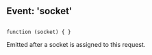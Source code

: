 ## Event: 'socket'

## 

`function (socket) { }`

Emitted after a socket is assigned to this request.